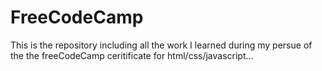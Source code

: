# FreeCodeCamp
This is the repository including all the work I learned during my persue of the the freeCodeCamp ceritificate for html/css/javascript... 
